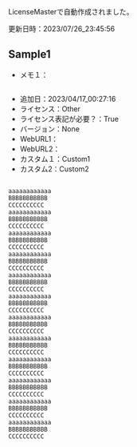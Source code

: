 LicenseMasterで自動作成されました。


更新日時：2023/07/26_23:45:56

## Sample1

* メモ１：

```

```

* 追加日：2023/04/17_00:27:16
* ライセンス：Other
* ライセンス表記が必要？：True
* バージョン：None
* WebURL1：
* WebURL2：
* カスタム１：Custom1
* カスタム2：Custom2

```

aaaaaaaaaaaa
BBBBBBBBBBB
CCCCCCCCCC
aaaaaaaaaaaa
BBBBBBBBBBB
CCCCCCCCCC
aaaaaaaaaaaa
BBBBBBBBBBB
CCCCCCCCCC
aaaaaaaaaaaa
BBBBBBBBBBB
CCCCCCCCCC
aaaaaaaaaaaa
BBBBBBBBBBB
CCCCCCCCCC
aaaaaaaaaaaa
BBBBBBBBBBB
CCCCCCCCCC
aaaaaaaaaaaa
BBBBBBBBBBB
CCCCCCCCCC
aaaaaaaaaaaa
BBBBBBBBBBB
CCCCCCCCCC
aaaaaaaaaaaa
BBBBBBBBBBB
CCCCCCCCCC
aaaaaaaaaaaa
BBBBBBBBBBB
CCCCCCCCCC
aaaaaaaaaaaa
BBBBBBBBBBB
CCCCCCCCCC
aaaaaaaaaaaa
BBBBBBBBBBB
CCCCCCCCCC

```

